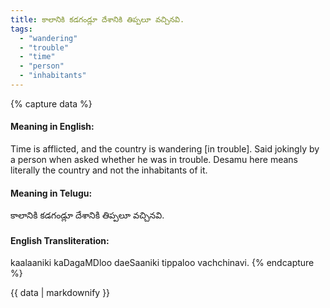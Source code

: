 ```yaml
---
title: కాలానికి కడగండ్లూ దేశానికి తిప్పలూ వచ్చినవి.
tags:
  - "wandering"
  - "trouble"
  - "time"
  - "person"
  - "inhabitants"
---
```


{% capture data %}
#### Meaning in English:
Time is afflicted, and the country is wandering [in trouble].
Said jokingly by a person when asked whether he was in trouble.
Desamu here means literally the country and not the inhabitants of it.

#### Meaning in Telugu:
కాలానికి కడగండ్లూ దేశానికి తిప్పలూ వచ్చినవి.

#### English Transliteration:
kaalaaniki kaDagaMDloo daeSaaniki tippaloo vachchinavi.
{% endcapture %}

<div class="notice">{{ data | markdownify }}</div>

